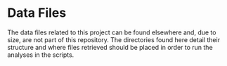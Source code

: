 # Data Files
The data files related to this project can be found elsewhere and, due to size, are not part of this repository. 
The directories found here detail their structure and where files retrieved should be placed in order to run the analyses in the scripts. 

